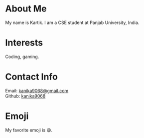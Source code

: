 # About Me
My name is Kartik. I am a CSE student at Panjab University, India. 
# Interests
Coding, gaming.
# Contact Info
Email: [kanika9068@gmail.com](mailto:kanika9068@gmail.com)  
Github: [kanika9068](https://github.com/kanika9068)
# Emoji
My favorite emoji is :smile:. 
